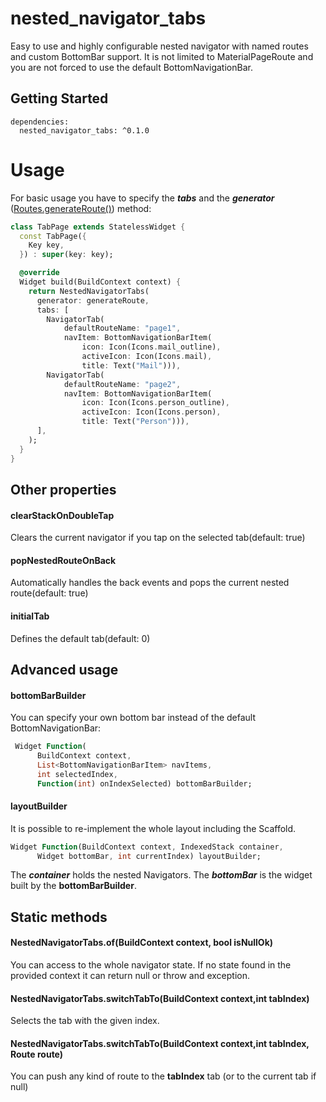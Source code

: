 # nested_navigator_tabs

Easy to use and highly configurable nested navigator with named routes and custom BottomBar support.
It is not limited to MaterialPageRoute and you are not forced to use the default BottomNavigationBar.


## Getting Started
```
dependencies:
  nested_navigator_tabs: ^0.1.0

```
# Usage
For basic usage you have to specify the ***tabs*** and the ***generator*** ([Routes.generateRoute()](https://github.com/n0vah/nested_navigators/blob/master/example/lib/routes.dart)) method:
```dart
class TabPage extends StatelessWidget {
  const TabPage({
    Key key,
  }) : super(key: key);

  @override
  Widget build(BuildContext context) {
    return NestedNavigatorTabs(
      generator: generateRoute,
      tabs: [
        NavigatorTab(
            defaultRouteName: "page1",
            navItem: BottomNavigationBarItem(
                icon: Icon(Icons.mail_outline),
                activeIcon: Icon(Icons.mail),
                title: Text("Mail"))),
        NavigatorTab(
            defaultRouteName: "page2",
            navItem: BottomNavigationBarItem(
                icon: Icon(Icons.person_outline),
                activeIcon: Icon(Icons.person),
                title: Text("Person"))),
      ],
    );
  }
}
```

## Other properties

#### clearStackOnDoubleTap

Clears the current navigator if you tap on the selected tab(default: true)

#### popNestedRouteOnBack

Automatically handles the back events and pops the current nested route(default: true)

#### initialTab
Defines the default tab(default: 0)

## Advanced usage
#### bottomBarBuilder
You can specify your own bottom bar instead of the default BottomNavigationBar:
```dart
 Widget Function(
      BuildContext context,
      List<BottomNavigationBarItem> navItems,
      int selectedIndex,
      Function(int) onIndexSelected) bottomBarBuilder;
```
#### layoutBuilder

It is possible to re-implement the whole layout including the Scaffold. 
```dart
Widget Function(BuildContext context, IndexedStack container,
      Widget bottomBar, int currentIndex) layoutBuilder;
```
The ***container*** holds the nested Navigators.
The ***bottomBar*** is the widget built by the **bottomBarBuilder**.

## Static methods

#### NestedNavigatorTabs.of(BuildContext context, bool isNullOk)
You can access to the whole navigator state. If no state found in the provided context it can return null or throw and exception.
#### NestedNavigatorTabs.switchTabTo(BuildContext context,int tabIndex)
Selects the tab with the given index.

#### NestedNavigatorTabs.switchTabTo(BuildContext context,int tabIndex, Route route)
You can push any kind of route to the **tabIndex** tab (or to the current tab if null) 
